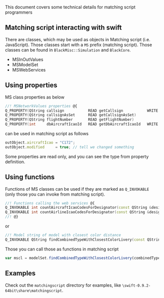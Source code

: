 <!--
    SPDX-FileCopyrightText: Copyright (C) swift Project Community / Contributors
    SPDX-License-Identifier: GFDL-1.3-only
-->

This document covers some technical details for matching script programmers

## Matching script interacting with swift

There are classes, which may be used as objects in Matching script (i.e. JavaScript).
Those classes start with a `MS` prefix (matching script).
Those classes can be found in `BlackMisc::Simulation` and `BlackCore`.

- MSInOutValues
- MSModelSet
- MSWebServices

## Using properties


MS class properties as below

```cpp
//! MSNetworkValues properties @{
Q_PROPERTY(QString callsign           READ getCallsign           WRITE setCallsign           NOTIFY callsignChanged)
Q_PROPERTY(QString callsignAsSet      READ getCallsignAsSet)
Q_PROPERTY(QString flightNumber       READ getFlightNumber)
Q_PROPERTY(int     dbAircraftIcaoId   READ getDbAircraftIcaoId   WRITE setDbAircraftIcaoId   NOTIFY
```

can be used in matching script as follows

```js
outObject.aircraftIcao = "C172";
outObject.modified     = true; // tell we changed something
```

Some properties are read only, and you can see the type from property definition.

## Using functions

Functions of MS classes can be used if they are marked as `Q_INVOKABLE` (only those you can invoke from matching script).

```cpp
//! Functions calling the web services @{
Q_INVOKABLE int countAircraftIcaoCodesForDesignator(const QString &designator) const;
Q_INVOKABLE int countAirlineIcaoCodesForDesignator(const QString &designator) const;
//! @}
```

or

```cpp
//! Model string of model with closest color distance
Q_INVOKABLE QString findCombinedTypeWithClosestColorLivery(const QString &combinedType, const QString &rgbColor) const;
```

Those you can call those as functions in matching script

```js
var mscl = modelSet.findCombinedTypeWithClosestColorLivery(combinedType, white);
```

## Examples


Check out the `matchingscript` directory for examples, like `\swift-0.9.2-64bit\share\matchingscript`.
